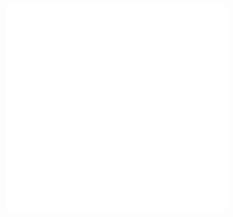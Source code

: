 ![Metrics](https://github.com/JBalkobsn/JBalkobsn/blob/master/github-metrics.svg)

<!---
- 👋 Hi, I’m @JBalkobsn
- 👀 I’m interested in learning new coding stuff
- 🌱 I’m currently learning Python & React

- 💞️ I’m looking to collaborate on ...

- 📫 How to reach me: 
- Twitter: JakobBaltes
- E-Mail: contact@jakob-baltes.com
- Website: [jakob-baltes.com](https://jakob-baltes.com/)

JBalkobsn/JBalkobsn is a ✨ special ✨ repository because its `README.md` (this file) appears on your GitHub profile.
You can click the Preview link to take a look at your changes.
---!>
